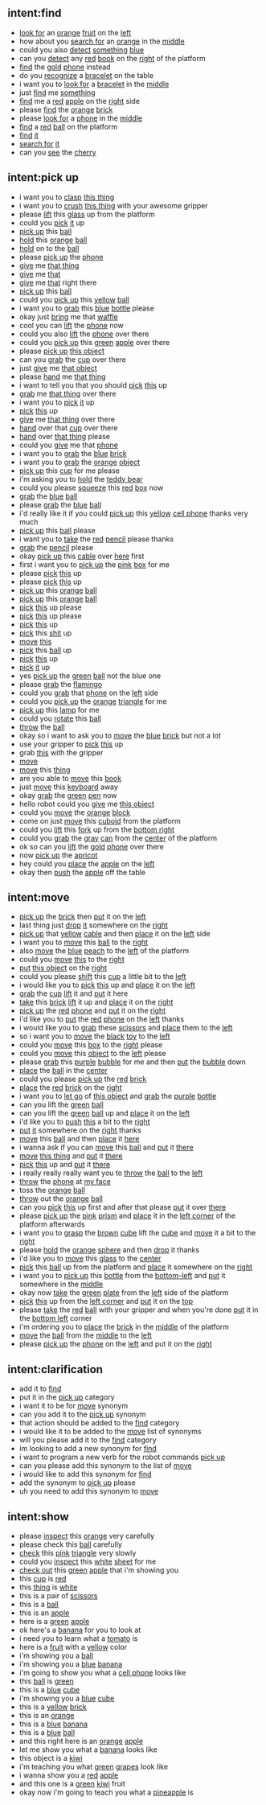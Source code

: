 ## intent:find
- [look for](action) an [orange](object_color) [fruit](object_name) on the [left](placement_origin)
- how about you [search for](action) an [orange](object_name) in the [middle](placement_origin)
- could you also [detect](action) [something](undefined_object) [blue](object_color)
- can you [detect](action) any [red](object_color) [book](object_name) on the [right](placement_origin) of the platform
- [find](action) the [gold](object_color) [phone](object_name) instead
- do you [recognize](action) a [bracelet](object_name) on the table
- i want you to [look for](action) a [bracelet](object_name) in the [middle](placement_origin)
- just [find](action) me [something](undefined_object)
- [find](action) me a [red](object_color) [apple](object_name) on the [right](placement_origin) side
- please [find](action) the [orange](object_color) [brick](object_name)
- please [look for](action) a [phone](object_name) in the [middle](placement_origin)
- [find](action) a [red](object_color) [ball](object_name) on the platform
- [find](action) [it](undefined_object)
- [search for](action) [it](undefined_object)
- can you [see](action) the [cherry](object_name)


## intent:pick up
- i want you to [clasp](action) [this thing](undefined_object)
- i want you to [crush](action) [this thing](undefined_object) with your awesome gripper
- please [lift](action) this [glass](object_name) up from the platform
- could you [pick](action) [it](undefined_object) up
- [pick up](action) this [ball](object_name)
- [hold](action) this [orange](object_color) [ball](object_name)
- [hold](action) on to the [ball](object_name)
- please [pick up](action) the [phone](object_name)
- [give](action) me [that thing](undefined_object)
- [give](action) me [that](undefined_object)
- [give](action) me [that](undefined_object) right there
- [pick up](action) this [ball](object_name)
- could you [pick up](action) this [yellow](object_color) [ball](object_name)
- i want you to [grab](action) this [blue](object_color) [bottle](object_name) please
- okay just [bring](action) me that [waffle](object_name)
- cool you can [lift](action) the [phone](object_name) now
- could you also [lift](action) the [phone](object_name) over there
- could you [pick up](action) this [green](object_color) [apple](object_name) over there
- please [pick up](action) [this object](undefined_object)
- can you [grab](action) the [cup](object_name) over there
- just [give](action) me [that object](undefined_object)
- please [hand](action) me [that thing](undefined_object)
- i want to tell you that you should [pick](action) [this](undefined_object) up
- [grab](action) me [that thing](undefined_object) over there
- i want you to [pick](action) [it](undefined_object) up
- [pick](action) [this](undefined_object) up
- [give](action) me [that thing](undefined_object) over there
- [hand](action) over that [cup](object_name) over there
- [hand](action) over [that thing](undefined_object) please
- could you [give](action) me that [phone](object_name)
- i want you to [grab](action) the [blue](object_color) [brick](object_name)
- i want you to [grab](action) the [orange](object_color) [object](undefined_object)
- [pick up](action) this [cup](object_name) for me please
- i'm asking you to [hold](action) the [teddy bear](object_name)
- could you please [squeeze](action) this [red](object_color) [box](object_name) now
- [grab](action) the [blue](object_color) [ball](object_name)
- please [grab](action) the [blue](object_color) [ball](object_name)
- i'd really like it if you could [pick up](action) this [yellow](object_color) [cell phone](object_name) thanks very much
- [pick up](action) this [ball](object_name) please
- i want you to [take](action) the [red](object_color) [pencil](object_name) please thanks
- [grab](action) the [pencil](object_name) please
- okay [pick up](action) this [cable](object_name) over [here](placement_origin) first
- first i want you to [pick up](action) the [pink](object_color) [box](object_name) for me
- please [pick](action) [this](undefined_object) up
- please [pick](action) [this](undefined_object) up
- [pick up](action) this [orange](object_color) [ball](object_name)
- [pick up](action) this [orange](object_color) [ball](object_name)
- [pick](action) [this](undefined_object) up please
- [pick](action) [this](undefined_object) up please
- [pick](action) [this](undefined_object) up
- [pick](action) this [shit](object_name) up
- [move](action) [this](undefined_object)
- [pick](action) this [ball](object_name) up
- [pick](action) [this](undefined_object) up
- [pick](action) [it](undefined_object) up
- yes [pick up](action) the [green](object_color) [ball](object_name) not the blue one
- please [grab](action) the [flamingo](object_name)
- could you [grab](action) that [phone](object_name) on the [left](placement_origin) side
- could you [pick up](action) the [orange](object_color) [triangle](object_name) for me
- [pick up](action) this [lamp](object_name) for me
- could you [rotate](action) this [ball](object_name)
- [throw](action) the [ball](object_name)
- okay so i want to ask you to [move](action) the [blue](object_color) [brick](object_name) but not a lot
- use your gripper to [pick](action) [this](undefined_object) up
- grab [this](undefined_object) with the gripper
- [move](action)
- [move](action) this [thing](undefined_object)
- are you able to [move](action) this [book](object_name)
- just [move](action) this [keyboard](object_name) away
- okay [grab](action) the [green](object_color) [pen](object_name) now
- hello robot could you [give](action) me [this object](undefined_object)
- could you [move](action) the [orange](object_color) [block](object_name)
- come on just [move](action) this [cuboid](object_name) from the platform
- could you [lift](action) this [fork](object_name) up from the [bottom right](placement_origin)
- could you [grab](action) the [gray](object_color) [can](object_name) from the [center](placement_origin) of the platform
- ok so can you [lift](action) the [gold](object_color) [phone](object_name) over there
- now [pick up](action) the [apricot](object_name)
- hey could you [place](action) the [apple](object_name) on the [left](placement_destination)
- okay then [push](action) the [apple](object_name) off the table


## intent:move
- [pick up](action) the [brick](object_name) then [put](action) it on the [left](placement_destination)
- last thing just [drop](action) [it](undefined_object) somewhere on the [right](placement_destination)
- [pick up](action) that [yellow](object_color) [cable](object_name) and then [place](action) it on the [left](placement_destination) side
- i want you to [move](action) this [ball](object_name) to the [right](placement_destination)
- also [move](action) the [blue](object_color) [peach](object_name) to the [left](placement_destination) of the platform
- could you [move](action) [this](undefined_object) to the [right](placement_destination)
- [put](action) [this object](undefined_object) on the [right](placement_destination)
- could you please [shift](action) this [cup](object_name) a little bit to the [left](placement_destination)
- i would like you to [pick](action) [this](undefined_object) up and [place](action) it on the [left](placement_destination)
- [grab](action) the [cup](object_name) [lift](action) it and [put](action) it here
- [take](action) this [brick](object_name) [lift](action) it up and [place](action) it on the [right](placement_destination)
- [pick up](action) the [red](object_color) [phone](object_name) and [put](action) it on the [right](placement_destination)
- i'd like you to [put](action) the [red](object_color) [phone](object_name) on the [left](placement_destination) thanks
- i would like you to [grab](action) these [scissors](object_name) and [place](action) them to the [left](placement_destination)
- so i want you to [move](action) the [black](object_color) [toy](object_name) to the [left](placement_destination)
- could you [move](action) this [box](object_name) to the [right](placement_destination) please
- could you [move](action) this [object](undefined_object) to the [left](placement_destination) please
- please [grab](action) this [purple](object_color) [bubble](object_name) for me and then [put](action) the [bubble](object_name) down
- [place](action) the [ball](object_name) in the [center](placement_destination)
- could you please [pick up](action) the [red](object_color) [brick](object_name)
- [place](action) the [red](object_color) [brick](object_name) on the [right](placement_destination)
- i want you to [let go](action) of [this object](undefined_object) and [grab](action) the [purple](object_color) [bottle](object_name)
- can you lift the [green](object_color) [ball](object_name)
- can you lift the [green](object_color) [ball](object_name) up and [place](action) it on the [left](placement_destination)
- i'd like you to [push](action) [this](undefined_object) a bit to the [right](placement_destination)
- [put](action) [it](undefined_object) somewhere on the [right](placement_destination) thanks
- [move](action) this [ball](object_name) and then [place](action) it [here](placement_destination)
- i wanna ask if you can [move](action) this [ball](object_name) and [put](action) it [there](placement_destination)
- [move](action) [this thing](undefined_object) and [put](action) it [there](placement_destination)
- [pick](action) [this](undefined_object) up and [put](action) it [there](placement_destination)
- i really really really want you to [throw](action) the [ball](object_name) to the [left](placement_destination)
- [throw](action) the [phone](object_name) at [my face](placement_destination)
- toss the [orange](object_color) [ball](object_name)
- [throw](action) out the [orange](object_color) [ball](object_name)
- can you [pick](action) [this](undefined_object) up first and after that please [put](action) it over [there](placement_destination)
- please [pick up](action) the [pink](object_color) [prism](object_name) and [place](action) it in the [left corner](placement_destination) of the platform afterwards
- i want you to [grasp](action) the [brown](object_color) [cube](object_name) lift the [cube](object_name) and [move](action) it a bit to the [right](placement_destination)
- please [hold](action) the [orange](object_color) [sphere](object_name) and then [drop](action) it thanks
- i'd like you to [move](action) this [glass](object_name) to the [center](placement_destination)
- [pick](action) this [ball](object_name) up from the platform and [place](action) it somewhere on the [right](placement_destination)
- i want you to [pick up](action) this [bottle](object_name) from the [bottom-left](placement_origin) and [put](action) it somewhere in the [middle](placement_destination)
- okay now [take](action) the [green](object_color) [plate](object_name) from the [left](placement_origin) side of the platform
- [pick](action) [this](undefined_object) up from the [left corner](placement_origin) and [put](action) it on the [top](placement_destination)
- please [take](action) the [red](object_color) [ball](object_name) with your gripper and when you're done [put](action) it in the [bottom left](placement_destination) corner
- i'm ordering you to [place](action) the [brick](object_name) in the [middle](placement_destination) of the platform
- [move](action) the [ball](object_name) from the [middle](placement_origin) to the [left](placement_destination)
- please [pick up](action) the [phone](object_name) on the [left](placement_origin) and put it on the [right](placement_destination)

## intent:clarification
- add it to [find](synonym_category)
- put it in the [pick up](synonym_category) category
- i want it to be for [move](synonym_category) synonym
- can you add it to the [pick up](synonym_category) synonym
- that action should be added to the [find](synonym_category) category
- i would like it to be added to the [move](synonym_category) list of synonyms
- will you please add it to the [find](synonym_category) category
- im looking to add a new synonym for [find](synonym_category)
- i want to program a new verb for the robot commands [pick up](synonym_category)
- can you please add this synonym to the list of [move](synonym_category)
- i would like to add this synonym for [find](synonym_category)
- add the synonym to [pick up](synonym_category) please
- uh you need to add this synonym to [move](synonym_category)

## intent:show
- please [inspect](action) this [orange](object_name) very carefully
- please check this [ball](object_name) carefully
- [check](action) this [pink](object_color) [triangle](object_name) very slowly
- could you [inspect](action) this [white](object_color) [sheet](object_name) for me
- [check out](action) this [green](object_color) [apple](object_name) that i'm showing you
- this [cup](object_name) is [red](object_color)
- this [thing](undefined_object) is [white](object_color)
- this is a pair of [scissors](object_name)
- this is a [ball](object_name)
- this is an [apple](object_name)
- here is a [green](object_color) [apple](object_name)
- ok here's a [banana](object_name) for you to look at
- i need you to learn what a [tomato](object_name) is
- here is a [fruit](object_name) with a [yellow](object_color) color
- i'm showing you a [ball](object_name)
- i'm showing you a [blue](object_color) [banana](object_name)
- i'm going to show you what a [cell phone](object_name) looks like
- this [ball](object_name) is [green](object_color)
- this is a [blue](object_color) [cube](object_name)
- i'm showing you a [blue](object_color) [cube](object_name)
- this is a [yellow](object_color) [brick](object_name)
- this is an [orange](object_name)
- this is a [blue](object_color) [banana](object_name)
- this is a [blue](object_color) [ball](object_name)
- and this right here is an [orange](object_color) [apple](object_name)
- let me show you what a [banana](object_name) looks like
- this object is a [kiwi](object_name)
- i'm teaching you what [green](object_color) [grapes](object_name) look like
- i wanna show you a [red](object_color) [apple](object_name)
- and this one is a [green](object_color) [kiwi](object_name) fruit
- okay now i'm going to teach you what a [pineapple](object_name) is
